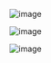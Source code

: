 ![image](https://github.com/user-attachments/assets/b7cf47ed-a42b-489b-80d0-eb896c1ae609)

![image](https://github.com/user-attachments/assets/eea2b94a-df9b-4c0a-abbb-4674c9285129)

![image](https://github.com/user-attachments/assets/db9f547a-eb33-4cc4-b6a3-c4ef2916c6ad)
